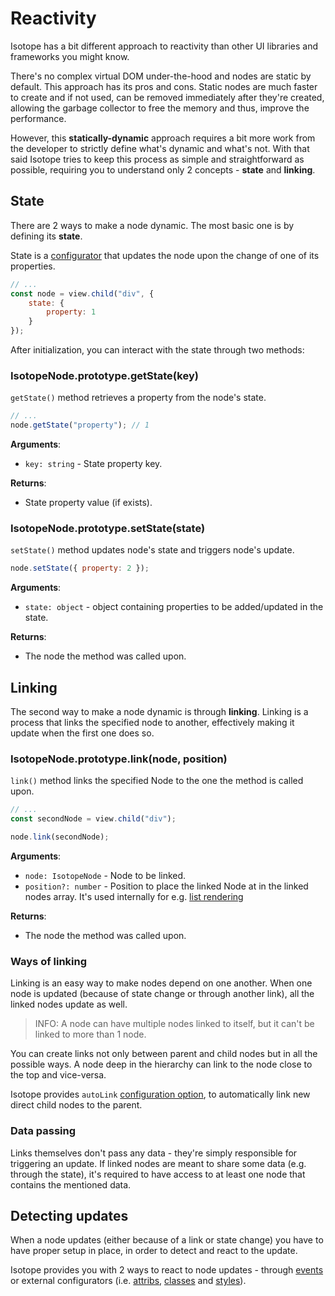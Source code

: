 # Reactivity

Isotope has a bit different approach to reactivity than other UI libraries and frameworks you might know.

There's no complex virtual DOM under-the-hood and nodes are static by default. This approach has its pros and cons. Static nodes are much faster to create and if not used, can be removed immediately after they're created, allowing the garbage collector to free the memory and thus, improve the performance.

However, this **statically-dynamic** approach requires a bit more work from the developer to strictly define what's dynamic and what's not. With that said Isotope tries to keep this process as simple and straightforward as possible, requiring you to understand only 2 concepts - **state** and **linking**.

## State

There are 2 ways to make a node dynamic. The most basic one is by defining its **state**.

State is a [configurator](./configurators.md) that updates the node upon the change of one of its properties.

```javascript
// ...
const node = view.child("div", {
    state: {
        property: 1
    }
});
```

After initialization, you can interact with the state through two methods:

### IsotopeNode.prototype.getState(key)

`getState()` method retrieves a property from the node's state.

```javascript
// ...
node.getState("property"); // 1
```

**Arguments**:

- `key: string` - State property key.

**Returns**:

- State property value (if exists).

### IsotopeNode.prototype.setState(state)

`setState()` method updates node's state and triggers node's update.

```javascript
node.setState({ property: 2 });
```

**Arguments**:

- `state: object` - object containing properties to be added/updated in the state.

**Returns**:

- The node the method was called upon.

## Linking

The second way to make a node dynamic is through **linking**. Linking is a process that links the specified node to another, effectively making it update when the first one does so.

### IsotopeNode.prototype.link(node, position)

`link()` method links the specified Node to the one the method is called upon.

```javascript
// ...
const secondNode = view.child("div");

node.link(secondNode);
```

**Arguments**:

- `node: IsotopeNode` - Node to be linked.
- `position?: number` - Position to place the linked Node at in the linked nodes array. It's used internally for e.g. [list rendering](./list-rendering.md)

**Returns**:

- The node the method was called upon.

### Ways of linking

Linking is an easy way to make nodes depend on one another. When one node is updated (because of state change or through another link), all the linked nodes update as well.

> INFO: A node can have multiple nodes linked to itself, but it can't be linked to more than 1 node.

You can create links not only between parent and child nodes but in all the possible ways. A node deep in the hierarchy can link to the node close to the top and vice-versa.

Isotope provides `autoLink` [configuration option](./nodes.md), to automatically link new direct child nodes to the parent.

### Data passing

Links themselves don't pass any data - they're simply responsible for triggering an update. If linked nodes are meant to share some data (e.g. through the state), it's required to have access to at least one node that contains the mentioned data.

## Detecting updates

When a node updates (either because of a link or state change) you have to have proper setup in place, in order to detect and react to the update.

Isotope provides you with 2 ways to react to node updates - through [events](./events.md) or external configurators (i.e. [attribs](./attribs.md), [classes](./classes.md) and [styles](./styles.md)).
